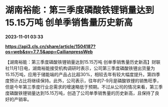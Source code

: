 # 湖南裕能：第三季度磷酸铁锂销量达到15.15万吨 创单季销售量历史新高

**2023-11-01 03:33**

**https://api3.cls.cn/share/article/1504187?os=web&sv=7.7.5&app=CailianpressWeb**

【湖南裕能：第三季度磷酸铁锂销量达到15.15万吨 创单季销售量历史新高】财联社11月1日电，湖南裕能接受机构调研时表示，公司第三季度磷酸铁锂出货量为15.15万吨，应用于储能端的产品占比超30%，相较去年有较大幅度提升。第四季度预计占比将继续保持。此外，公司表示，往年的7-9月是磷酸铁锂的销售旺季，但是今年第三季度行业总需求的增速略低于预期。不过从公司的情况来看，第三季度磷酸铁锂销量达到15.15万吨，创造了公司单季销售量的历史新高，且保持了良好的产销率。